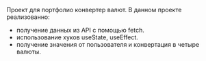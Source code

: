 Проект для портфолио конвертер валют.
В данном проекте реализованно: 
- получение данных из API с помощью fetch.
- использование хуков useState, useEffect.
- получение значения от пользователя и конвертация в четыре валюты.
